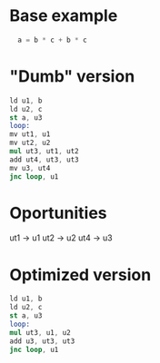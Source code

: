# Base example
```c
  a = b * c + b * c
```

# "Dumb" version
```S
ld u1, b
ld u2, c
st a, u3
loop:
mv ut1, u1
mv ut2, u2
mul ut3, ut1, ut2
add ut4, ut3, ut3
mv u3, ut4
jnc loop, u1
```

# Oportunities
ut1 -> u1
ut2 -> u2
ut4 -> u3

# Optimized version
```S
ld u1, b
ld u2, c
st a, u3
loop:
mul ut3, u1, u2
add u3, ut3, ut3
jnc loop, u1
```
